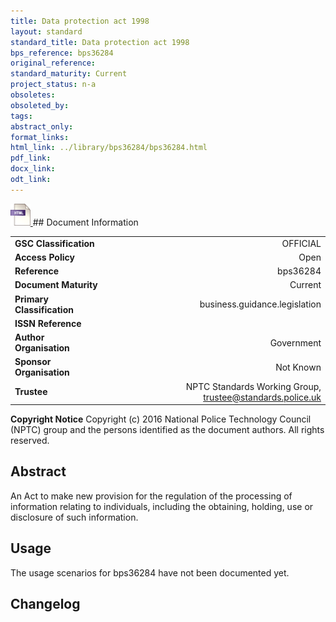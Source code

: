 ```yaml
---
title: Data protection act 1998
layout: standard
standard_title: Data protection act 1998
bps_reference: bps36284
original_reference: 
standard_maturity: Current
project_status: n-a
obsoletes: 
obsoleted_by: 
tags: 
abstract_only:
format_links:
html_link: ../library/bps36284/bps36284.html
pdf_link: 
docx_link: 
odt_link: 
---
```


<a target="_blank" href="../library/bps36284/bps36284.html">
    <img src="../images/html@0.5x.png" alt="html link" title="html link" style="max-height:35px;">
</a>
## Document Information

|||
| :------- | ------: |
| **GSC Classification**     | OFFICIAL |
| **Access Policy**          | Open |
| **Reference**              | bps36284  |
| **Document Maturity**      | Current |
| **Primary Classification** | business.guidance.legislation |
| **ISSN Reference**         |  |
| **Author Organisation**    |Government|
| **Sponsor Organisation**   |Not Known|
| **Trustee**                | NPTC Standards Working Group, <a href="mailto:trustee@standards.police.uk?subject=bps36284 Data protection act 1998">trustee@standards.police.uk |

**Copyright Notice**
Copyright (c) 2016 National Police Technology Council (NPTC) group and the persons identified as the document authors. All rights reserved.

## Abstract
An Act to make new provision for the regulation of the processing of information relating to individuals, including the obtaining, holding, use or disclosure of such information.
        
## Usage
The usage scenarios for bps36284 have not been documented yet.

## Changelog

